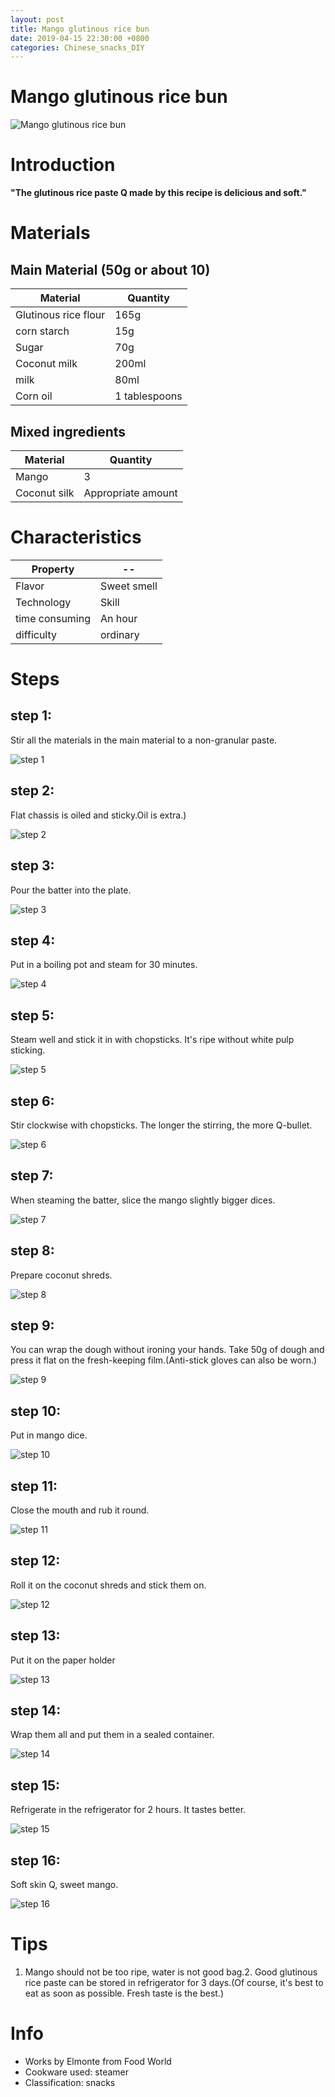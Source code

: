 ```yaml
---
layout: post
title: Mango glutinous rice bun
date: 2019-04-15 22:30:00 +0800
categories: Chinese_snacks_DIY
---
```


# Mango glutinous rice bun

![Mango glutinous rice bun]({{site.baseurl}}/img/452816/452816.jpg)

# Introduction

**"The glutinous rice paste Q made by this recipe is delicious and soft."**

# Materials


## Main Material (50g or about 10)

Material|Quantity
--|--
Glutinous rice flour|165g
corn starch|15g
Sugar|70g
Coconut milk|200ml
milk|80ml
Corn oil|1 tablespoons

## Mixed ingredients

Material|Quantity
--|--
Mango|3
Coconut silk|Appropriate amount

# Characteristics

Property|--
--|--
Flavor|Sweet smell
Technology|Skill
time consuming|An hour
difficulty|ordinary

# Steps

## step 1:

Stir all the materials in the main material to a non-granular paste.

![step 1]({{site.baseurl}}/img/452816/1.jpg)

## step 2:

Flat chassis is oiled and sticky.Oil is extra.)

![step 2]({{site.baseurl}}/img/452816/2.jpg)

## step 3:

Pour the batter into the plate.

![step 3]({{site.baseurl}}/img/452816/3.jpg)

## step 4:

Put in a boiling pot and steam for 30 minutes.

![step 4]({{site.baseurl}}/img/452816/4.jpg)

## step 5:

Steam well and stick it in with chopsticks. It's ripe without white pulp sticking.

![step 5]({{site.baseurl}}/img/452816/5.jpg)

## step 6:

Stir clockwise with chopsticks. The longer the stirring, the more Q-bullet.

![step 6]({{site.baseurl}}/img/452816/6.jpg)

## step 7:

When steaming the batter, slice the mango slightly bigger dices.

![step 7]({{site.baseurl}}/img/452816/7.jpg)

## step 8:

Prepare coconut shreds.

![step 8]({{site.baseurl}}/img/452816/8.jpg)

## step 9:

You can wrap the dough without ironing your hands. Take 50g of dough and press it flat on the fresh-keeping film.(Anti-stick gloves can also be worn.)

![step 9]({{site.baseurl}}/img/452816/9.jpg)

## step 10:

Put in mango dice.

![step 10]({{site.baseurl}}/img/452816/10.jpg)

## step 11:

Close the mouth and rub it round.

![step 11]({{site.baseurl}}/img/452816/11.jpg)

## step 12:

Roll it on the coconut shreds and stick them on.

![step 12]({{site.baseurl}}/img/452816/12.jpg)

## step 13:

Put it on the paper holder

![step 13]({{site.baseurl}}/img/452816/13.jpg)

## step 14:

Wrap them all and put them in a sealed container.

![step 14]({{site.baseurl}}/img/452816/14.jpg)

## step 15:

Refrigerate in the refrigerator for 2 hours. It tastes better.

![step 15]({{site.baseurl}}/img/452816/15.jpg)

## step 16:

Soft skin Q, sweet mango.

![step 16]({{site.baseurl}}/img/452816/16.jpg)

# Tips

1. Mango should not be too ripe, water is not good bag.2. Good glutinous rice paste can be stored in refrigerator for 3 days.(Of course, it's best to eat as soon as possible. Fresh taste is the best.)

# Info

- Works by Elmonte from Food World
- Cookware used: steamer
- Classification: snacks
